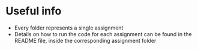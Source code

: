 # Useful info

- Every folder represents a single assignment
- Details on how to run the code for each assignment can be found in the README file, inside the corresponding assignment folder 
